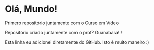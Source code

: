 # Olá, Mundo!
Primero repositório juntamente com o Curso em Vídeo

Repositório criado juntamente com o profº Guanabara!!!

Esta linha eu adicionei diretamente do GitHub. Isto é muito maneiro :)
